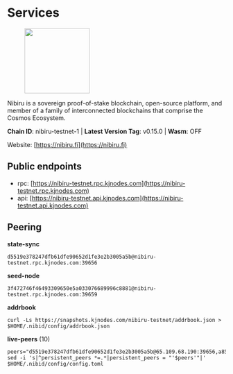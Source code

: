 # Services

<figure><img src="https://raw.githubusercontent.com/kj89/testnet_manuals/main/pingpub/logos/nibiru.png" width="150" alt=""><figcaption></figcaption></figure>

Nibiru is a sovereign proof-of-stake blockchain, open-source platform,  and member of a family of interconnected blockchains that comprise the Cosmos Ecosystem.

**Chain ID**: nibiru-testnet-1 | **Latest Version Tag**: v0.15.0 | **Wasm**: OFF

Website: [https://nibiru.fi](https://nibiru.fi)


## Public endpoints

* rpc: [https://nibiru-testnet.rpc.kjnodes.com](https://nibiru-testnet.rpc.kjnodes.com)
* api: [https://nibiru-testnet.api.kjnodes.com](https://nibiru-testnet.api.kjnodes.com)

## Peering

**state-sync**

```
d5519e378247dfb61dfe90652d1fe3e2b3005a5b@nibiru-testnet.rpc.kjnodes.com:39656
```

**seed-node**

```
3f472746f46493309650e5a033076689996c8881@nibiru-testnet.rpc.kjnodes.com:39659
```

**addrbook**
```
curl -Ls https://snapshots.kjnodes.com/nibiru-testnet/addrbook.json > $HOME/.nibid/config/addrbook.json
```

**live-peers** (10)
```
peers="d5519e378247dfb61dfe90652d1fe3e2b3005a5b@65.109.68.190:39656,a85243341f413c07ec778f3a6dfb30f2cfc9d942@144.126.135.86:29656,d9d716ad1d94a662f1e4c646619da14d6cf3aa35@88.210.3.200:26656,cd827f8fb58627d503e2972f8d0cc3e05f38caf2@62.171.159.134:26656,713956378a1afc4f53fda1734141ead7619c8f99@144.126.143.183:29656,83fbb17df9dd448a12ae059947a6eb35a9520bea@185.161.208.88:26656,27c1bfd195aab3d98f7d7194942abcc125212696@167.235.145.80:26656,a20290d5f96accb99bb973a65aeecf92c68dcf47@195.2.80.83:26656,714dd5d212a642bd20d931a0764303acf75d8f88@154.53.32.169:29656,c9dcc45a1c3183f0df5751da6f5f7ae6f08138fd@188.134.69.27:26656"
sed -i 's|^persistent_peers *=.*|persistent_peers = "'$peers'"|' $HOME/.nibid/config/config.toml
```
